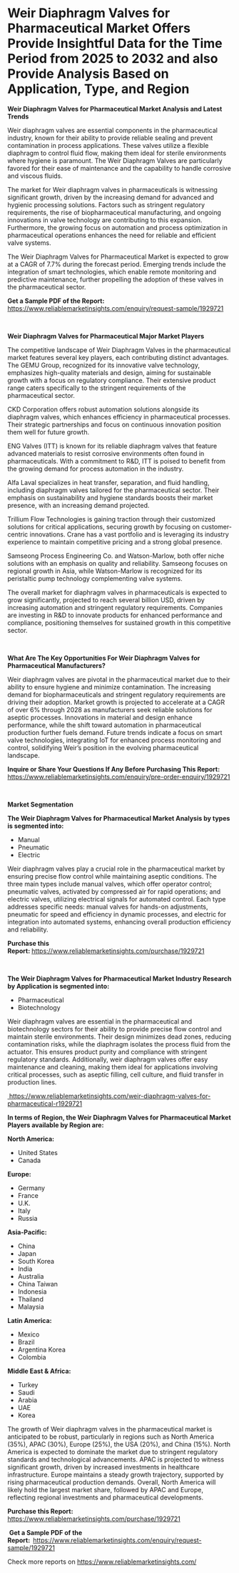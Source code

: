 <p><h1>Weir Diaphragm Valves for Pharmaceutical Market Offers Provide Insightful Data for the Time Period from 2025 to 2032 and also Provide Analysis Based on Application, Type, and Region</h1></p><p><strong>Weir Diaphragm Valves for Pharmaceutical Market Analysis and Latest Trends</strong></p>
<p><p>Weir diaphragm valves are essential components in the pharmaceutical industry, known for their ability to provide reliable sealing and prevent contamination in process applications. These valves utilize a flexible diaphragm to control fluid flow, making them ideal for sterile environments where hygiene is paramount. The Weir Diaphragm Valves are particularly favored for their ease of maintenance and the capability to handle corrosive and viscous fluids.</p><p>The market for Weir diaphragm valves in pharmaceuticals is witnessing significant growth, driven by the increasing demand for advanced and hygienic processing solutions. Factors such as stringent regulatory requirements, the rise of biopharmaceutical manufacturing, and ongoing innovations in valve technology are contributing to this expansion. Furthermore, the growing focus on automation and process optimization in pharmaceutical operations enhances the need for reliable and efficient valve systems.</p><p>The Weir Diaphragm Valves for Pharmaceutical Market is expected to grow at a CAGR of 7.7% during the forecast period. Emerging trends include the integration of smart technologies, which enable remote monitoring and predictive maintenance, further propelling the adoption of these valves in the pharmaceutical sector.</p></p>
<p><strong>Get a Sample PDF of the Report:&nbsp;</strong> <a href="https://www.reliablemarketinsights.com/enquiry/request-sample/1929721?utm_campaign=3560&utm_medium=2&utm_source=Github&utm_content=ia&utm_term=29032025&utm_id=weir-diaphragm-valves-for-pharmaceutical">https://www.reliablemarketinsights.com/enquiry/request-sample/1929721</a></p>
<p>&nbsp;</p>
<p><strong>Weir Diaphragm Valves for Pharmaceutical Major Market Players</strong></p>
<p><p>The competitive landscape of Weir Diaphragm Valves in the pharmaceutical market features several key players, each contributing distinct advantages. The GEMU Group, recognized for its innovative valve technology, emphasizes high-quality materials and design, aiming for sustainable growth with a focus on regulatory compliance. Their extensive product range caters specifically to the stringent requirements of the pharmaceutical sector.</p><p>CKD Corporation offers robust automation solutions alongside its diaphragm valves, which enhances efficiency in pharmaceutical processes. Their strategic partnerships and focus on continuous innovation position them well for future growth.</p><p>ENG Valves (ITT) is known for its reliable diaphragm valves that feature advanced materials to resist corrosive environments often found in pharmaceuticals. With a commitment to R&D, ITT is poised to benefit from the growing demand for process automation in the industry.</p><p>Alfa Laval specializes in heat transfer, separation, and fluid handling, including diaphragm valves tailored for the pharmaceutical sector. Their emphasis on sustainability and hygiene standards boosts their market presence, with an increasing demand projected.</p><p>Trillium Flow Technologies is gaining traction through their customized solutions for critical applications, securing growth by focusing on customer-centric innovations. Crane has a vast portfolio and is leveraging its industry experience to maintain competitive pricing and a strong global presence.</p><p>Samseong Process Engineering Co. and Watson-Marlow, both offer niche solutions with an emphasis on quality and reliability. Samseong focuses on regional growth in Asia, while Watson-Marlow is recognized for its peristaltic pump technology complementing valve systems.</p><p>The overall market for diaphragm valves in pharmaceuticals is expected to grow significantly, projected to reach several billion USD, driven by increasing automation and stringent regulatory requirements. Companies are investing in R&D to innovate products for enhanced performance and compliance, positioning themselves for sustained growth in this competitive sector.</p></p>
<p>&nbsp;</p>
<p><strong>What Are The Key Opportunities For Weir Diaphragm Valves for Pharmaceutical Manufacturers?</strong></p>
<p><p>Weir diaphragm valves are pivotal in the pharmaceutical market due to their ability to ensure hygiene and minimize contamination. The increasing demand for biopharmaceuticals and stringent regulatory requirements are driving their adoption. Market growth is projected to accelerate at a CAGR of over 6% through 2028 as manufacturers seek reliable solutions for aseptic processes. Innovations in material and design enhance performance, while the shift toward automation in pharmaceutical production further fuels demand. Future trends indicate a focus on smart valve technologies, integrating IoT for enhanced process monitoring and control, solidifying Weir’s position in the evolving pharmaceutical landscape.</p></p>
<p><strong>Inquire or Share Your Questions If Any Before Purchasing This Report:</strong> <a href="https://www.reliablemarketinsights.com/enquiry/pre-order-enquiry/1929721?utm_campaign=3560&utm_medium=2&utm_source=Github&utm_content=ia&utm_term=29032025&utm_id=weir-diaphragm-valves-for-pharmaceutical">https://www.reliablemarketinsights.com/enquiry/pre-order-enquiry/1929721</a></p>
<p>&nbsp;</p>
<p><strong>Market Segmentation</strong></p>
<p><strong>The Weir Diaphragm Valves for Pharmaceutical Market Analysis by types is segmented into:</strong></p>
<p><ul><li>Manual</li><li>Pneumatic</li><li>Electric</li></ul></p>
<p><p>Weir diaphragm valves play a crucial role in the pharmaceutical market by ensuring precise flow control while maintaining aseptic conditions. The three main types include manual valves, which offer operator control; pneumatic valves, activated by compressed air for rapid operations; and electric valves, utilizing electrical signals for automated control. Each type addresses specific needs: manual valves for hands-on adjustments, pneumatic for speed and efficiency in dynamic processes, and electric for integration into automated systems, enhancing overall production efficiency and reliability.</p></p>
<p><strong>Purchase this Report:&nbsp;</strong><a href="https://www.reliablemarketinsights.com/purchase/1929721?utm_campaign=3560&utm_medium=2&utm_source=Github&utm_content=ia&utm_term=29032025&utm_id=weir-diaphragm-valves-for-pharmaceutical">https://www.reliablemarketinsights.com/purchase/1929721</a></p>
<p>&nbsp;</p>
<p><strong>The Weir Diaphragm Valves for Pharmaceutical Market Industry Research by Application is segmented into:</strong></p>
<p><ul><li>Pharmaceutical</li><li>Biotechnology</li></ul></p>
<p><p>Weir diaphragm valves are essential in the pharmaceutical and biotechnology sectors for their ability to provide precise flow control and maintain sterile environments. Their design minimizes dead zones, reducing contamination risks, while the diaphragm isolates the process fluid from the actuator. This ensures product purity and compliance with stringent regulatory standards. Additionally, weir diaphragm valves offer easy maintenance and cleaning, making them ideal for applications involving critical processes, such as aseptic filling, cell culture, and fluid transfer in production lines.</p></p>
<p><a href="https://www.reliablemarketinsights.com/weir-diaphragm-valves-for-pharmaceutical-r1929721?utm_campaign=3560&utm_medium=2&utm_source=Github&utm_content=ia&utm_term=29032025&utm_id=weir-diaphragm-valves-for-pharmaceutical">&nbsp;https://www.reliablemarketinsights.com/weir-diaphragm-valves-for-pharmaceutical-r1929721</a></p>
<p><strong>In terms of Region, the Weir Diaphragm Valves for Pharmaceutical Market Players available by Region are:</strong></p>
<p>
    <p> <strong> North America: </strong>
        <ul>
            <li>United States</li>
            <li>Canada</li>
        </ul>
        </p> 
    <p> <strong> Europe: </strong>
        <ul>
            <li>Germany</li>
            <li>France</li>
            <li>U.K.</li>
            <li>Italy</li>
            <li>Russia</li>
        </ul>
        </p> 
    <p> <strong> Asia-Pacific: </strong>
        <ul>
            <li>China</li>
            <li>Japan</li>
            <li>South Korea</li>
            <li>India</li>
            <li>Australia</li>
            <li>China Taiwan</li>
            <li>Indonesia</li>
            <li>Thailand</li>
            <li>Malaysia</li>
        </ul>
        </p> 
    <p> <strong> Latin America: </strong>
        <ul>
            <li>Mexico</li>
            <li>Brazil</li>
            <li>Argentina Korea</li>
            <li>Colombia</li>
        </ul>
        </p> 
    <p> <strong> Middle East & Africa: </strong>
        <ul>
            <li>Turkey</li>
            <li>Saudi</li>
            <li>Arabia</li>
            <li>UAE</li>
            <li>Korea</li>
        </ul>
    </p>
    </p>
<p><p>The growth of Weir diaphragm valves in the pharmaceutical market is anticipated to be robust, particularly in regions such as North America (35%), APAC (30%), Europe (25%), the USA (20%), and China (15%). North America is expected to dominate the market due to stringent regulatory standards and technological advancements. APAC is projected to witness significant growth, driven by increased investments in healthcare infrastructure. Europe maintains a steady growth trajectory, supported by rising pharmaceutical production demands. Overall, North America will likely hold the largest market share, followed by APAC and Europe, reflecting regional investments and pharmaceutical developments.</p></p>
<p><strong>Purchase this Report: </strong><a href="https://www.reliablemarketinsights.com/purchase/1929721?utm_campaign=3560&utm_medium=2&utm_source=Github&utm_content=ia&utm_term=29032025&utm_id=weir-diaphragm-valves-for-pharmaceutical">https://www.reliablemarketinsights.com/purchase/1929721</a></p>
<p>&nbsp;<strong>Get a Sample PDF of the Report:&nbsp;&nbsp;</strong><a href="https://www.reliablemarketinsights.com/enquiry/request-sample/1929721?utm_campaign=3560&utm_medium=2&utm_source=Github&utm_content=ia&utm_term=29032025&utm_id=weir-diaphragm-valves-for-pharmaceutical">https://www.reliablemarketinsights.com/enquiry/request-sample/1929721</a></p>
<p><strong></strong></p>
<p>Check more reports on <a href="https://www.reliablemarketinsights.com/?utm_campaign=3560&utm_medium=2&utm_source=Github&utm_content=ia&utm_term=29032025&utm_id=weir-diaphragm-valves-for-pharmaceutical">https://www.reliablemarketinsights.com/</a></p>